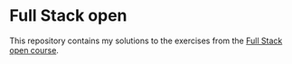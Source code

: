 # Full Stack open

This repository contains my solutions to the exercises from the [Full Stack open course](https://fullstackopen.com/en/).
